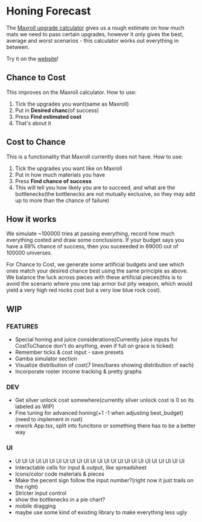 # Honing Forecast

The [Maxroll upgrade calculator](https://maxroll.gg/lost-ark/upgrade-calculator) gives us a rough estimate on how much mats we need to pass certain upgrades, however it only gives the best, average and worst scenarios - this calculator works out everything in between.

Try it on the [website](https://kenivia.github.io/Honing-Forecast/)!

## Chance to Cost

This improves on the Maxroll calculator. How to use:

1. Tick the upgrades you want(same as Maxroll)
2. Put in **Desired chanc**(of success)
3. Press **Find estimated cost**
4. That's about it

## Cost to Chance

This is a functionality that Maxroll currently does not have. How to use:

1. Tick the upgrades you want like on Maxroll
2. Put in how much materials you have
3. Press **Find chance of success**
4. This will tell you how likely you are to succeed, and what are the bottlenecks(the bottlenecks are not mutually exclusive, so they may add up to more than the chance of failure)

## How it works

We simulate ~100000 tries at passing everything, record how much everything costed and draw some conclusions. If your budget says you have a 69% chance of success, then you suceeeded in 69000 out of 100000 universes.

For Chance to Cost, we generate some artificial budgets and see which ones match your desired chance best using the same principle as above. We balance the luck across pieces with these artificial pieces(this is to avoid the scenario where you one tap armor but pity weapon, which would yield a very high red rocks cost but a very low blue rock cost).

## WIP

### FEATURES

- Special honing and juice considerations(Currently juice inputs for CostToChance don't do anything, even if full on grace is ticked)
- Remember ticks & cost input - save presets
- Gamba simulator section
- Visualize distribution of cost(7 lines/bares showing distribution of each)
- Incorporate roster income tracking & pretty graphs

### DEV

- Get silver unlock cost somewhere(currently silver unlock cost is 0 so its labeled as WIP)
- Fine tuning for advanced honing(+1 -1 when adjusting best_budget)(need to implement in rust)
- rework App.tsx, split into funcitons or something there has to be a better way

### UI

- UI UI UI UI UI UI UI UI UI UI UI UI UI UI UI UI UI UI UI UI UI UI UI UI UI
- Interactable cells for input & output, like spreadsheet
- Icons/color code materials & pieces
- Make the pecent sign follow the input number?(right now it just trails on the right)
- Stricter input control
- show the bottlenecks in a pie chart?
- mobile dragging
- maybe use some kind of existing library to make everything less ugly
